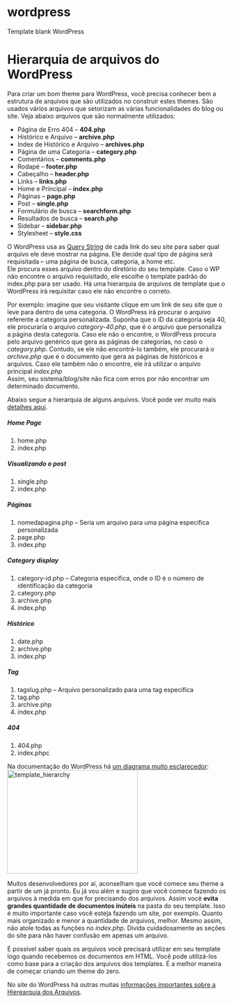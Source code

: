 # wordpress
Template blank WordPress

<h1>Hierarquia de arquivos do WordPress</h1>
<p>Para criar um bom theme para WordPress, você precisa conhecer bem a estrutura de arquivos que são utilizados no construir estes themes. São usados vários arquivos que setorizam as várias funcionalidades do blog ou site. Veja abaixo arquivos que são normalmente utilizados:</p>
<ul>
<li>Página de Erro 404 – <strong>404.php</strong></li>
<li>Histórico e Arquivo – <strong>archive.php</strong></li>
<li>Index de Histórico e Arquivo – <strong>archives.php</strong></li>
<li>Página de uma Categoria – <strong>category.php</strong></li>
<li>Comentários – <strong>comments.php</strong></li>
<li>Rodapé – <strong>footer.php</strong></li>
<li>Cabeçalho – <strong>header.php</strong></li>
<li>Links – <strong>links.php</strong></li>
<li>Home e Principal – <strong>index.php</strong></li>
<li>Páginas – <strong>page.php</strong></li>
<li>Post – <strong>single.php</strong></li>
<li>Formulário de busca – <strong>searchform.php</strong></li>
<li>Resultados de busca – <strong>search.php</strong></li>
<li>Sidebar – <strong>sidebar.php</strong></li>
<li>Stylesheet – <strong>style.css </strong></li>
</ul>
<p>O WordPress usa as <a href="http://codex.wordpress.org/Glossary#Query_string">Query String</a> de cada link do seu site para saber qual arquivo ele deve mostrar na página. Ele decide qual tipo de página será requisitada – uma página de busca, categoria, a home etc.<br>
Ele procura esses arquivo dentro do diretório do seu template. Caso o WP não encontre o arquivo requisitado, ele escolhe o template padrão do index.php para ser usado. Há uma hierarquia de arquivos de template que o WordPress irá requisitar caso ele não encontre o correto.</p>
<p>Por exemplo: imagine que seu visitante clique em um link de seu site que o leve para dentro de uma categoria. O WordPress irá procurar o arquivo referente a categoria personalizada. Suponha que o ID da categoria seja 40, ele procuraria o arquivo <em>category-40.php</em>, que é o arquivo que personaliza a página desta categoria. Caso ele não o encontre, o WordPress procura pelo arquivo genérico que gera as páginas de categorias, no caso o <em>category.php</em>. Contudo, se ele não encontrá-lo também, ele procurará o <em>archive.php</em> que é o documento que gera as páginas de históricos e arquivos. Caso ele também não o encontre, ele irá utilizar o arquivo principal <em>index.php</em><br>
Assim, seu sistema/blog/site não fica com erros por não encontrar um determinado documento.</p>
<p>Abaixo segue a hierarquia de alguns arquivos. Você pode ver muito mais <a href="http://codex.wordpress.org/Template_Hierarchy" title="Hierarquia de arquivo do WordPress - Em inglês">detalhes aqui</a>.</p>
<h5>Home Page</h5>
<ol>
<li>home.php</li>
<li>index.php </li>
</ol>
<h5>Visualizando o post</h5>
<ol>
<li>single.php</li>
<li>index.php</li>
</ol>
<h5>Páginas </h5>
<ol>
<li>nomedapagina.php – Seria um arquivo para uma página especifica personalizada</li>
<li>page.php</li>
<li>index.php </li>
</ol>
<h5>Category display</h5>
<ol>
<li>category-id.php – Categoria específica, onde o ID é o número de identificação da categoria</li>
<li>category.php</li>
<li>archive.php</li>
<li>index.php </li>
</ol>
<h5>Histórico</h5>
<ol>
<li>date.php</li>
<li>archive.php</li>
<li>index.php </li>
</ol>
<h5>Tag</h5>
<ol>
<li>tagslug.php – Arquivo personalizado para uma tag específica</li>
<li>tag.php</li>
<li>archive.php</li>
<li>index.php </li>
</ol>
<h5>404</h5>
<ol>
<li>404.php</li>
<li>index.phpc</li>
</ol>
<p>Na documentação do WordPress há <a href="http://codex.wordpress.org/images/1/18/Template_Hierarchy.png">um diagrama muito esclarecedor</a>:<br>
<img src="http://tableless.com.br/wp-content/uploads/2009/04/template_hierarchy-300x238.png" alt="template_hierarchy" title="template_hierarchy" width="300" height="238" class="alignnone size-medium wp-image-1311"></p>
<p>Muitos desenvolvedores por aí, aconselham que você comece seu theme a partir de um já pronto. Eu já vou além e sugiro que você comece fazendo os arquivos à medida em que for precisando dos arquivos. Assim você <strong>evita grandes quantidade de documentos inúteis</strong> na pasta do seu template. Isso é muito importante caso você esteja fazendo um site, por exemplo. Quanto mais organizado e menor a quantidade de arquivos, melhor. Mesmo assim, não atole todas as funções no <em>index.php</em>. Divida cuidadosamente as seções do site para não haver confusão em apenas um arquivo.</p>
<p>É possível saber quais os arquivos você precisará utilizar em seu template logo quando recebemos os documentos em HTML. Você pode utilizá-los como base para a criação dos arquivos dos templates. É a melhor maneira de começar criando um theme do zero. </p>
<p>No site do WordPress há outras muitas <a href="http://codex.wordpress.org/Template_Hierarchy">informações importantes sobre a Hierearquia dos Arquivos</a>.</p>

